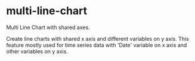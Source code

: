 # multi-line-chart
Multi Line Chart with shared axes.

Create line charts with shared x axis and different variables on y axis. This feature mostly used for time series data with 'Date' variable on x axis and other variables on y axis.
